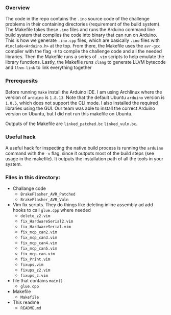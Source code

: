 ### Overview
The code in the repo contains the `.ino` source code of the challenge problems in their containing directories (requirement of the build system). The Makefile takes these `.ino` files and runs the Arduino command line build system that compiles the code into binary that can run on Arduino. This is how we generate `.ino.cpp` files, which are basically `.ino` files with `#include<Arduino.h>` at the top. From there, the Makefile uses the `avr-gcc` compiler with the flag `-E` to compile the challenge code and all the needed libraries. Then the Makefile runs a series of `.vim` scripts to help emulate the library functions. Lastly, the Makefile runs `clang` to generate LLVM bytecode and `llvm-link` to link everything together

### Prerequesits
Before running `make` install the Arduino IDE. I am using Archlinux where the version of `arduino` is `1.8.13`. Note that the default Ubuntu `arduino` version is `1.0.5`, which does not support the CLI mode.
I also installed the required libraries using the GUI.
Our team was able to install the correct Arduino version on Ubuntu, but I did not run this makefile on Ubuntu.

Outputs of the Makefile are `linked_patched.bc` `linked_vuln.bc`.

### Useful hack
A useful hack for inspecting the native build process is running the `arduino` command with the `-v` flag, since it outputs most of the build steps (see usage in the makefile).
It outputs the installation path of all the tools in your system.

### FIles in this directory:
- Challange code
  - `BrakeFlasher_AVR_Patched`
  - `BrakeFlasher_AVR_Vuln`
- Vim fix scripts. They do things like deleting inline assembly ad add hooks to call `glue.cpp` where needed
  - `delete_z2.vim`
  - `fix_HardwareSerial2.vim`
  - `fix_HardwareSerial.vim`
  - `fix_mcp_can2.vim`
  - `fix_mcp_can3.vim`
  - `fix_mcp_can4.vim`
  - `fix_mcp_can5.vim`
  - `fix_mcp_can.vim`
  - `fix_Print.vim`
  - `fixups.vim`
  - `fixups_z2.vim`
  - `fixups_z.vim`
- file that contains `main()`
  - `glue.cpp`
- Makefile
  - `Makefile`
- This readme
  - `README.md`
